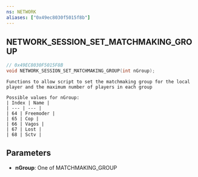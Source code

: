```yaml
---
ns: NETWORK
aliases: ["0x49ec8030f5015f8b"]
---
```

## NETWORK_SESSION_SET_MATCHMAKING_GROUP

```c
// 0x49EC8030F5015F8B
void NETWORK_SESSION_SET_MATCHMAKING_GROUP(int nGroup);
```

```
Functions to allow script to set the matchmaking group for the local player and the maximum number of players in each group

Possible values for nGroup:
| Index | Name |
| --- | --- |
| 64 | Freemoder |
| 65 | Cop |
| 66 | Vagos |
| 67 | Lost |
| 68 | Sctv |
```

## Parameters
* **nGroup**: One of MATCHMAKING_GROUP
